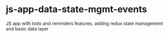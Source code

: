 # js-app-data-state-mgmt-events
JS app with todo and reminders features, adding redux state management and basic data layer 
